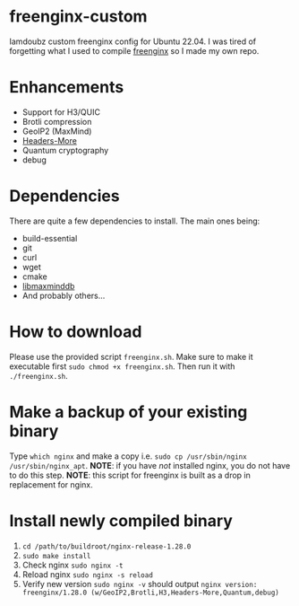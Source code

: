 # freenginx-custom
Iamdoubz custom freenginx config for Ubuntu 22.04. I was tired of forgetting what I used to compile [freenginx](https://freenginx.org/en/docs/) so I made my own repo.

# Enhancements
- Support for H3/QUIC
- Brotli compression
- GeoIP2 (MaxMind)
- [Headers-More](https://github.com/openresty/headers-more-nginx-module)
- Quantum cryptography
- debug

# Dependencies
There are quite a few dependencies to install. The main ones being:
- build-essential
- git
- curl
- wget
- cmake
- [libmaxminddb](https://github.com/maxmind/libmaxminddb)
- And probably others...

# How to download
Please use the provided script `freenginx.sh`. Make sure to make it executable first `sudo chmod +x freenginx.sh`. Then run it with `./freenginx.sh`.

# Make a backup of your existing binary
Type `which nginx` and make a copy i.e. `sudo cp /usr/sbin/nginx /usr/sbin/nginx_apt`. **NOTE**: if you have *not* installed nginx, you do not have to do this step. **NOTE**: this script for freenginx is built as a drop in replacement for nginx.

# Install newly compiled binary
1. `cd /path/to/buildroot/nginx-release-1.28.0`
2. `sudo make install`
3. Check nginx `sudo nginx -t`
4. Reload nginx `sudo nginx -s reload`
5. Verify new version `sudo nginx -v` should output `nginx version: freenginx/1.28.0 (w/GeoIP2,Brotli,H3,Headers-More,Quantum,debug)`
